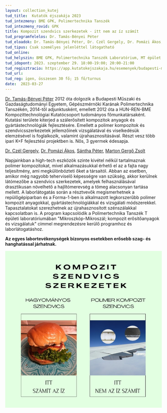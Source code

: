 ```yaml
---
layout: collection_kutej
tud_title:  Kutatók éjszakája 2023
tud_intezmeny: BME GPK, Polimertechnika Tanszék
tud_intezmeny_rovid: GPK
title: Kompozit szendvics szerkezetek - itt nem az íz számít
tud_programfelelos: Dr. Tamás-Bényei Péter
tud_eloadok: Dr. Tamás-Bényei Péter, Dr. Czél Gergely, Dr. Pomázi Ákos, Sántha Péter, Marton Gergő Zsolt, Papp Bertalan
tud_tipus: Csak személyes jelenléttel látogatható
tud_online: 
tud_helyszin: BME GPK, Polimertechnika Tanszék Laboratórium, MT épület Bertalan L. utca felőli bejárat
tud_idopont: 2023. szeptember 29. 18:00-19:00; 20:00-21:00
tud_regisztracio: https://app.kutatokejszakaja.hu/esemenyek/budapesti-muszaki-es-gazdasagtudomanyi-egyetem/kompozit-szendvics-szerkezetek-itt-nem-az-iz-szamit
tud_url: 
tud_reg: igen, összesen 30 fő; 15 fő/turnus
date:  2023-03-27
---
```


[Dr. Tamás-Bényei Péter](http://www.pt.bme.hu/munkatarsadatlap.php?id=25B9ug9m48B6A987r5q2343q99nw9rb7m3n3qwh2&l=m) 2012 óta dolgozik a Budapesti Műszaki és Gazdaságtudományi Egyetem, Gépészmérnöki Karának Polimertechnika Tanszékén, 2014-től adjunktusként, emellett 2012 óta a HUN-REN-BME Kompozittechnológiai Kutatócsoport tudományos főmunkatársaként. Kutatási területe kiterjed a szálerősített kompozitok anyagok és gyártástechnológiák fejlesztésére. Emellett a polimer kompozitok és szendvicsszerkezetek jellemzőinek vizsgálatával és viselkedésük elemzésével is foglalkozik, valamint újrahasznosításával. Részt vesz több ipari K+F fejlesztési projektben is. Nős, 3 gyermek édesapja.  

[Dr. Czél Gergely](http://www.pt.bme.hu/munkatarsadatlap.php?id=m2u96285n263k69972655k9B37gmduggs44fnc47&l=m), [Dr. Pomázi Ákos](http://www.pt.bme.hu/munkatarsadatlap.php?id=8h6v84sgb4ft76gc23zBh5Aruux9w4B277eh9jhv&l=m),
[Sántha Péter](http://www.pt.bme.hu/munkatarsadatlap.php?id=qj2v38xjBBe75ve8s8bA2ukv8zAf2j29ej44232t&l=m), [Marton Gergő Zsolt](http://www.pt.bme.hu/munkatarsadatlap.php?id=vAjt37cAup89s55B6Apdcr6A43723shxqw4v7685&l=m)


Napjainkban a high-tech eszközök szinte kivétel nélkül tartalmaznak polimer kompozitokat, mivel alkalmazásukkal érhető el az a fajta nagy teljesítmény, ami megkülönbözteti őket a társaitól. Abban az esetben, amikor még nagyobb teherviselő képességre van szükség, akkor kerülnek látómezőbe a szendvics szerkezetek, amelyek felhasználásával drasztikusan növelhető a hajlítómerevség a tömeg alacsonyan tartása mellett. A laborlátogatás során a résztvevők megismerhetnek a repülőgépiparban és a Forma-1-ben is alkalmazott legkorszerűbb polimer kompozit anyagokkal, gyártástechnológiákkal és vizsgálati módszerekkel. Tapasztalatokat szerezhetnek az újrahasznosított szénszálakkal kapcsolatban is.  A program kapcsolódik a Polimertechnika Tanszék T épületi laboratóriumában "Mikroszkóp-Mikroszál; kompozit erősítőanyagok és vizsgálatuk"  címmel megrendezésre kerülő programhoz és laborlátogatáshoz.

**Az egyes labortevékenységek bizonyos esetekben erősebb szag- és hanghatással járhatnak.**

![Kompozit szendvics szerkezetek - itt nem az íz számít](images/kompozit-szendvics-szerkezetek.jpg)
